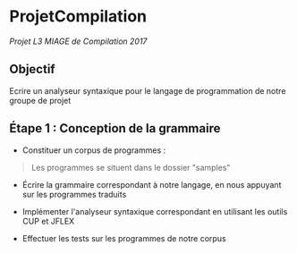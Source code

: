 # ProjetCompilation
*Projet L3 MIAGE de Compilation 2017*

## Objectif	
Ecrire un analyseur syntaxique pour le langage de programmation de notre groupe de projet

## Étape 1 : Conception de la grammaire
- Constituer un corpus de programmes : 
> Les programmes se situent dans le dossier "samples"

- Écrire la grammaire correspondant à notre langage, en nous appuyant sur les programmes traduits

- Implémenter l'analyseur syntaxique correspondant en utilisant les outils CUP et JFLEX

- Effectuer les tests sur les programmes de notre corpus
